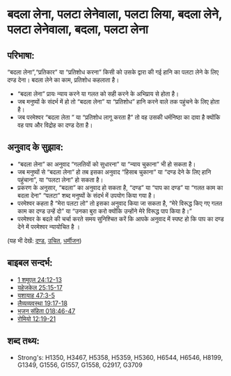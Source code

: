 # बदला लेना, पलटा लेनेवाला, पलटा लिया, बदला लेने, पलटा लेनेवाला, बदला, पलटा लेना #

## परिभाषा: ##

“बदला लेना”,“प्रतिकार” या “प्रतिशोध करना” किसी को उसके द्वारा की गई हानि का पलटा लेने के लिए दण्ड देना। बदला लेने का काम, प्रतिशोध कहलाता है।

* “बदला लेना” प्रायः न्याय करने या गलत को सही करने के अभिप्राय से होता है।
* जब मनुष्यों के संदर्भ में हो तो “बदला लेना” या “प्रतिशोध” हानि करने वाले तक पहुंचने के लिए होता है।
* जब परमेश्वर “बदला लेता ” या “प्रतिशोध लागू करता है” तो वह उसकी धर्मनिष्ठा का दावा है क्योंकि वह पाप और विद्रोह का दण्ड देता है।

## अनुवाद के सुझाव: ##

* “बदला लेना” का अनुवाद “गलतियों को सुधारना” या “न्याय चुकाना” भी हो सकता है।
* जब मनुष्यों से “बदला लेना” हो तब इसका अनुवाद “हिसाब चुकाना” या “दण्ड देने के लिए हानि पहुंचाना”, या “पलटा लेना” हो सकता है।
* प्रकरण के अनुसार, “बदला” का अनुवाद हो सकता है, “दण्ड” या “पाप का दण्ड” या “गलत काम का बदला देना”  “पलटा” शब्द मनुष्यों के संदर्भ में उपयोग किया गया है।
* परमेश्वर कहता है “मेरा पलटा लो” तो इसका अनुवाद किया जा सकता है, “मेरे विरूद्ध किए गए गलत काम का दण्ड उन्हें दो” या “उनका बुरा करो क्योंकि उन्होंने मेरे विरूद्ध पाप किया है।”
* परमेश्वर के बदले की चर्चा करते समय सुनिश्चित करें कि आपके अनुवाद में स्पष्ट हो कि पाप का दण्ड देने में परमेश्वर न्यायोचित है ।

(यह भी देखें: [दण्ड](../other/punish.md), [उचित](../kt/justice.md), [धर्मीजन](../kt/righteous.md))

## बाइबल सन्दर्भ: ##

* [1 शमूएल 24:12-13](rc://en/tn/help/1sa/24/12)
* [यहेजकेल 25:15-17](rc://en/tn/help/ezk/25/15)
* [यशायाह 47:3-5](rc://en/tn/help/isa/47/03)
* [लैव्यव्यवस्था 19:17-18](rc://en/tn/help/lev/19/17)
* [भजन संहिता 018:46-47](rc://en/tn/help/psa/018/046)
* [रोमियो 12:19-21](rc://en/tn/help/rom/12/19)

## शब्द तथ्य: ##

* Strong's: H1350, H3467, H5358, H5359, H5360, H6544, H6546, H8199, G1349, G1556, G1557, G1558, G2917, G3709
